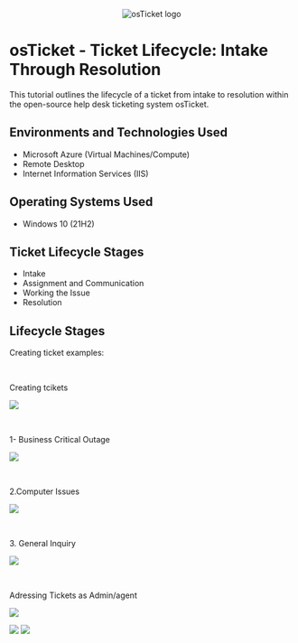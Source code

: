 <p align="center">
<img src="https://i.imgur.com/Clzj7Xs.png" alt="osTicket logo"/>
</p>

<h1>osTicket - Ticket Lifecycle: Intake Through Resolution</h1>
This tutorial outlines the lifecycle of a ticket from intake to resolution within the open-source help desk ticketing system osTicket.<br />




<h2>Environments and Technologies Used</h2>

- Microsoft Azure (Virtual Machines/Compute)
- Remote Desktop
- Internet Information Services (IIS)

<h2>Operating Systems Used </h2>

- Windows 10</b> (21H2)

<h2>Ticket Lifecycle Stages</h2>

- Intake
- Assignment and Communication
- Working the Issue
- Resolution

<h2>Lifecycle Stages</h2>

<p>
 Creating ticket examples:
</p>
<br/>
<p>
  Creating tcikets
</p>
<p>
  <img src="https://github.com/vasiliykop/ticket-lifecycle/assets/170582503/dccff254-4968-44fc-b3c1-f12d65c21b39">
</p>
<br/>

<p>
1- Business Critical Outage
<p/>
<p>
<img src="https://github.com/vasiliykop/ticket-lifecycle/assets/170582503/98c74d15-35ae-4205-a656-18d5af0b0ed6"/>
</p>
<br />

<p>
  2.Computer Issues
</p>
<p>
  <img src="https://github.com/vasiliykop/ticket-lifecycle/assets/170582503/fbcb8d69-16cc-4669-ad01-07e8d2332ab8">
</p>
<br/>

<p>
  3. General Inquiry
</p>
<p>
  <img src="https://github.com/vasiliykop/ticket-lifecycle/assets/170582503/3b6e3f56-4f53-4208-beba-003c3327fb6d">
</p>
<br/>

<p>
  Adressing Tickets as Admin/agent
</p>
<p>
  <img src="https://github.com/vasiliykop/ticket-lifecycle/assets/170582503/0f434ab4-7ddb-4d64-a3b3-19abf251bd1b)">
</p>
<p>
  <img src="https://github.com/vasiliykop/ticket-lifecycle/assets/170582503/4662af6d-de6e-4d8c-b158-7f6e23311800">
  <img src="https://github.com/vasiliykop/ticket-lifecycle/assets/170582503/290a02f1-3df3-4fe5-97a3-040c1ca02a87">
</p>
